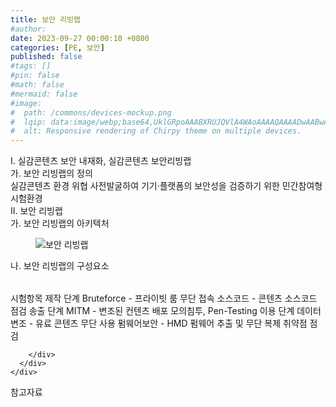 ```yaml
---
title: 보안 리빙랩
#author: 
date: 2023-09-27 00:00:10 +0800
categories: [PE, 보안]
published: false
#tags: []
#pin: false
#math: false
#mermaid: false
#image:
#  path: /commons/devices-mockup.png
#  lqip: data:image/webp;base64,UklGRpoAAABXRUJQVlA4WAoAAAAQAAAADwAABwAAQUxQSDIAAAARL0AmbZurmr57yyIiqE8oiG0bejIYEQTgqiDA9vqnsUSI6H+oAERp2HZ65qP/VIAWAFZQOCBCAAAA8AEAnQEqEAAIAAVAfCWkAALp8sF8rgRgAP7o9FDvMCkMde9PK7euH5M1m6VWoDXf2FkP3BqV0ZYbO6NA/VFIAAAA
#  alt: Responsive rendering of Chirpy theme on multiple devices.
---
```


<div class="post-wrap">
  <div class="para">
    <div class="para-title">
      I. 실감콘텐츠 보안 내재화, 실감콘텐츠 보안리빙랩 
    </div>
    <div class="para-cntnt">
      <div class="para">
        <div class="para-title">
          가. 보안 리빙랩의 정의
        </div>
        <div class="para-cntnt">
            실감콘텐츠 환경 위협 사전발굴하여 기기‧플랫폼의 보안성을 검증하기 위한 민간참여형 시험환경 
        </div>
      </div>
    </div>
  </div>
  
  <div class="para">
    <div class="para-title">
      II. 보안 리빙랩
    </div>
    <div class="para-cntnt">
      <div class="para">
        <div class="para-title">
          가. 보안 리빙랩의 아키텍처
        </div>
        <div class="para-cntnt">
          <figure class="post-figure">
            <img src="/assets/img/posts/보안-리빙랩.png" alt="보안 리빙랩">
<!--            <figcaption>Source: Unveiling the Metaverse: Exploring Emerging Trends, Multifaceted Perspectives, and Future Challenges</figcaption>-->
          </figure>
        </div>
      </div>
      <div class="para">
        <div class="para-title">
          나. 보안 리빙랩의 구성요소
        </div>
        <div class="para-cntnt">
          <table class="post-table">
          </table>
          시험항목
  제작 단계 
    Bruteforce - 프라이빗 룸 무단 접속
    소스코드 - 콘텐츠 소스코드 점검 
  송출 단계 
    MITM - 변조된 컨텐츠 배포
    모의침투, Pen-Testing
  이용 단계 
    데이터변조 - 유료 콘텐츠 무단 사용 
    펌웨어보안 - HMD 펌웨어 추출 및 무단 복제 취약점 점검

        </div>
      </div>
    </div>
  </div>

  <div class="refr-wrap">
    <div class="refr-title">
        참고자료
    </div>
    <ol class="refr-list">
    <!--    <li>(나현식, 최대선) <a target="_blank" href="https://scienceon.kisti.re.kr/commons/util/originalView.do?cn=JAKO202225948430499&oCn=JAKO202225948430499&dbt=JAKO&journal=NJOU00291864">메타버스 보안 위협 요소 및 대응 방안 검토</a></li>-->
    <!--    <li>(M. Uddin, S. Manickam, H. Ullah, M. Obaidat and A. Dandoush) <a target="_blank" href="https://ieeexplore.ieee.org/abstract/document/10138386">Unveiling the Metaverse: Exploring Emerging Trends, Multifaceted Perspectives, and Future Challenges</a></li>-->
    </ol>
  </div>
</div>
